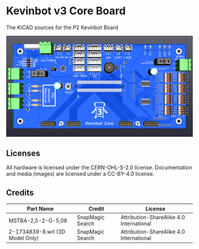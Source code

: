 # Kevinbot v3 Core Board
The KiCAD sources for the P2 Kevinbot Board

![Board](P2%20Kevinbot%20Board.png)

## Licenses
All hardware is licensed under the CERN-OHL-S-2.0 license. Documentation and media (images) are licensed under a CC-BY-4.0 license.

## Credits

| Part Name                       | Credit           | License                                  |
| ------------------------------- | ---------------- | ---------------------------------------- |
| MSTBA-2,5-2-G-5,08              | SnapMagic Search | Attribution-ShareAlike 4.0 International |
| 2-1734839-8.wrl (3D Model Only) | SnapMagic Search | Attribution-ShareAlike 4.0 International |
